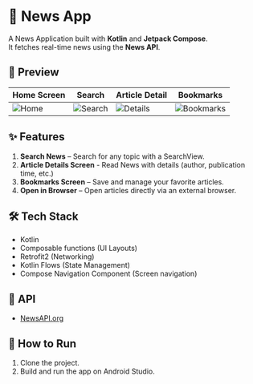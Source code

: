 # 📰 News App

A News Application built with **Kotlin** and **Jetpack Compose**.  
It fetches real-time news using the **News API**.

## 📸 Preview

| Home Screen | Search | Article Detail | Bookmarks |
|-------------|--------|----------------|-----------|
| ![Home](assets/img1.png) | ![Search](assets/img2.png) | ![Details](assets/img3.png) | ![Bookmarks](assets/img4.png) |


## ✨ Features
1. **Search News** – Search for any topic with a SearchView.
2. **Article Details Screen** - Read News with details (author, publication time, etc.)
3. **Bookmarks Screen** – Save and manage your favorite articles.
4. **Open in Browser** – Open articles directly via an external browser.

## 🛠 Tech Stack
- Kotlin
- Composable functions (UI Layouts)
- Retrofit2 (Networking)
- Kotlin Flows (State Management)
- Compose Navigation Component (Screen navigation)

## 📡 API
- [NewsAPI.org](https://newsapi.org/)

## 🚀 How to Run
1. Clone the project.
2. Build and run the app on Android Studio.
